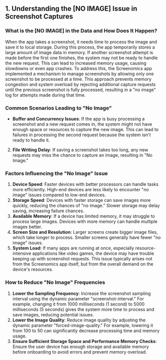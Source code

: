 
## 1. Understanding the [NO IMAGE] Issue in Screenshot Captures

### What is the [NO IMAGE] in the Data and How Does It Happen?
When the app takes a screenshot, it needs time to process the image and save it to local storage. During this process, the app temporarily stores a large amount of image data in memory. If another screenshot attempt is made before the first one finishes, the system may not be ready to handle the new request. This can lead to increased memory usage, causing slowdowns or even app crashes. To address this, the Screenomics app implemented a mechanism to manage screenshots by allowing only one screenshot to be processed at a time. This approach prevents memory congestion and system overload by rejecting additional capture requests until the previous screenshot is fully processed, resulting in a "no image" log for attempts made during that time.

### Common Scenarios Leading to "No Image"
* **Buffer and Concurrency Issues**: If the app is busy processing a screenshot and a new request comes in, the system might not have enough space or resources to capture the new image. This can lead to failures in processing the second request because the system isn't ready to handle it.
2. **File Writing Delay**: If saving a screenshot takes too long, any new requests may miss the chance to capture an image, resulting in "No Image."

### Factors Influencing the "No Image" Issue
1. **Device Speed**: Faster devices with better processors can handle tasks more efficiently. High-end devices are less likely to encounter "no image" issues compared to low-end devices.
2. **Storage Speed**: Devices with faster storage can save images more quickly, reducing the chances of "no image." Slower storage may delay saving, increasing failure chances.
3. **Available Memory**: If a device has limited memory, it may struggle to process large images. Devices with more memory can handle multiple images better.
4. **Screen Size and Resolution**: Larger screens create bigger image files, which take longer to process. Smaller screens generally have fewer "no image" issues.
5. **System Load**: If many apps are running at once, especially resource-intensive applications like video games, the device may have trouble keeping up with screenshot requests. This issue typically arises not from the Screenomics app itself, but from the overall demand on the device's resources.

### How to Reduce "No Image" Frequencies
1. **Lower the Sampling Frequency**: Increase the screenshot sampling interval using the dynamic parameter "screenshot-interval." For example, changing it from 1000 milliseconds (1 second) to 5000 milliseconds (5 seconds) gives the system more time to process and save images, reducing potential issues.
2. **Lower the Image Quality**: Reduce image quality by adjusting the dynamic parameter "forced-image-quality." For example, lowering it from 100 to 50 can significantly decrease processing time and memory usage.
3. **Ensure Sufficient Storage Space and Performance Memory Checks**: Ensure the user device has enough storage and available memory before onboarding to avoid errors and prevent memory overload.
